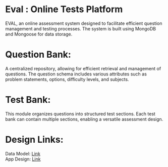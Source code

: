 # Eval : Online Tests Platform

EVAL, an online assessment system designed to facilitate efficient question management and testing processes. The system is built using MongoDB and Mongoose for data storage.

# Question Bank: 
A centralized repository, allowing for efficient retrieval and management of questions. The question schema includes various attributes such as problem statements, options, difficulty levels, and subjects.

# Test Bank:
This module organizes questions into structured test sections. Each test bank can contain multiple sections, enabling a versatile assessment design.
<br>

# Design Links:
Data Model: [Link](https://excalidraw.com/#json=u6HHIqBF1dMjOjCgiO2Ep,5-G5ENXn6gqJW2UH6YJxzA)
<br>
App Design: [Link](https://miro.com/app/board/uXjVLNE6rqc=/?share_link_id=728312900909)
